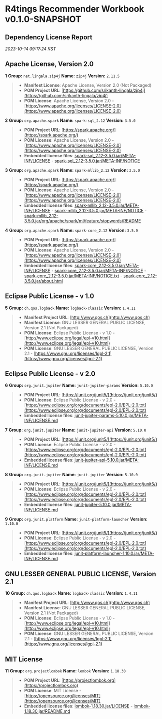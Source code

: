 
# R4tings Recommender Workbook v0.1.0-SNAPSHOT
## Dependency License Report
_2023-10-14 09:17:24 KST_
## Apache License, Version 2.0

**1** **Group:** `net.lingala.zip4j` **Name:** `zip4j` **Version:** `2.11.5` 
> - **Manifest License**: Apache License, Version 2.0 (Not Packaged)
> - **POM Project URL**: [https://github.com/srikanth-lingala/zip4j](https://github.com/srikanth-lingala/zip4j)
> - **POM License**: Apache License, Version 2.0 - [https://www.apache.org/licenses/LICENSE-2.0](https://www.apache.org/licenses/LICENSE-2.0)

**2** **Group:** `org.apache.spark` **Name:** `spark-sql_2.12` **Version:** `3.5.0` 
> - **POM Project URL**: [https://spark.apache.org/](https://spark.apache.org/)
> - **POM License**: Apache License, Version 2.0 - [https://www.apache.org/licenses/LICENSE-2.0](https://www.apache.org/licenses/LICENSE-2.0)
> - **Embedded license files**: [spark-sql_2.12-3.5.0.jar/META-INF/LICENSE](spark-sql_2.12-3.5.0.jar/META-INF/LICENSE) 
    - [spark-sql_2.12-3.5.0.jar/META-INF/NOTICE](spark-sql_2.12-3.5.0.jar/META-INF/NOTICE)

**3** **Group:** `org.apache.spark` **Name:** `spark-mllib_2.12` **Version:** `3.5.0` 
> - **POM Project URL**: [https://spark.apache.org/](https://spark.apache.org/)
> - **POM License**: Apache License, Version 2.0 - [https://www.apache.org/licenses/LICENSE-2.0](https://www.apache.org/licenses/LICENSE-2.0)
> - **Embedded license files**: [spark-mllib_2.12-3.5.0.jar/META-INF/LICENSE](spark-mllib_2.12-3.5.0.jar/META-INF/LICENSE) 
    - [spark-mllib_2.12-3.5.0.jar/META-INF/NOTICE](spark-mllib_2.12-3.5.0.jar/META-INF/NOTICE) 
    - [spark-mllib_2.12-3.5.0.jar/org/apache/spark/ml/feature/stopwords/README](spark-mllib_2.12-3.5.0.jar/org/apache/spark/ml/feature/stopwords/README)

**4** **Group:** `org.apache.spark` **Name:** `spark-core_2.12` **Version:** `3.5.0` 
> - **POM Project URL**: [https://spark.apache.org/](https://spark.apache.org/)
> - **POM License**: Apache License, Version 2.0 - [https://www.apache.org/licenses/LICENSE-2.0](https://www.apache.org/licenses/LICENSE-2.0)
> - **Embedded license files**: [spark-core_2.12-3.5.0.jar/META-INF/LICENSE](spark-core_2.12-3.5.0.jar/META-INF/LICENSE) 
    - [spark-core_2.12-3.5.0.jar/META-INF/NOTICE](spark-core_2.12-3.5.0.jar/META-INF/NOTICE) 
    - [spark-core_2.12-3.5.0.jar/META-INF/NOTICE.txt](spark-core_2.12-3.5.0.jar/META-INF/NOTICE.txt) 
    - [spark-core_2.12-3.5.0.jar/about.html](spark-core_2.12-3.5.0.jar/about.html)

## Eclipse Public License - v 1.0

**5** **Group:** `ch.qos.logback` **Name:** `logback-classic` **Version:** `1.4.11` 
> - **Manifest Project URL**: [http://www.qos.ch](http://www.qos.ch)
> - **Manifest License**: GNU LESSER GENERAL PUBLIC LICENSE, Version 2.1 (Not Packaged)
> - **POM License**: Eclipse Public License - v 1.0 - [http://www.eclipse.org/legal/epl-v10.html](http://www.eclipse.org/legal/epl-v10.html)
> - **POM License**: GNU LESSER GENERAL PUBLIC LICENSE, Version 2.1 - [https://www.gnu.org/licenses/lgpl-2.1](https://www.gnu.org/licenses/lgpl-2.1)

## Eclipse Public License - v 2.0

**6** **Group:** `org.junit.jupiter` **Name:** `junit-jupiter-params` **Version:** `5.10.0` 
> - **POM Project URL**: [https://junit.org/junit5/](https://junit.org/junit5/)
> - **POM License**: Eclipse Public License - v 2.0 - [https://www.eclipse.org/org/documents/epl-2.0/EPL-2.0.txt](https://www.eclipse.org/org/documents/epl-2.0/EPL-2.0.txt)
> - **Embedded license files**: [junit-jupiter-params-5.10.0.jar/META-INF/LICENSE.md](junit-jupiter-params-5.10.0.jar/META-INF/LICENSE.md)

**7** **Group:** `org.junit.jupiter` **Name:** `junit-jupiter-api` **Version:** `5.10.0` 
> - **POM Project URL**: [https://junit.org/junit5/](https://junit.org/junit5/)
> - **POM License**: Eclipse Public License - v 2.0 - [https://www.eclipse.org/org/documents/epl-2.0/EPL-2.0.txt](https://www.eclipse.org/org/documents/epl-2.0/EPL-2.0.txt)
> - **Embedded license files**: [junit-jupiter-api-5.10.0.jar/META-INF/LICENSE.md](junit-jupiter-api-5.10.0.jar/META-INF/LICENSE.md)

**8** **Group:** `org.junit.jupiter` **Name:** `junit-jupiter` **Version:** `5.10.0` 
> - **POM Project URL**: [https://junit.org/junit5/](https://junit.org/junit5/)
> - **POM License**: Eclipse Public License - v 2.0 - [https://www.eclipse.org/org/documents/epl-2.0/EPL-2.0.txt](https://www.eclipse.org/org/documents/epl-2.0/EPL-2.0.txt)
> - **Embedded license files**: [junit-jupiter-5.10.0.jar/META-INF/LICENSE.md](junit-jupiter-5.10.0.jar/META-INF/LICENSE.md)

**9** **Group:** `org.junit.platform` **Name:** `junit-platform-launcher` **Version:** `1.10.0` 
> - **POM Project URL**: [https://junit.org/junit5/](https://junit.org/junit5/)
> - **POM License**: Eclipse Public License - v 2.0 - [https://www.eclipse.org/org/documents/epl-2.0/EPL-2.0.txt](https://www.eclipse.org/org/documents/epl-2.0/EPL-2.0.txt)
> - **Embedded license files**: [junit-platform-launcher-1.10.0.jar/META-INF/LICENSE.md](junit-platform-launcher-1.10.0.jar/META-INF/LICENSE.md)

## GNU LESSER GENERAL PUBLIC LICENSE, Version 2.1

**10** **Group:** `ch.qos.logback` **Name:** `logback-classic` **Version:** `1.4.11` 
> - **Manifest Project URL**: [http://www.qos.ch](http://www.qos.ch)
> - **Manifest License**: GNU LESSER GENERAL PUBLIC LICENSE, Version 2.1 (Not Packaged)
> - **POM License**: Eclipse Public License - v 1.0 - [http://www.eclipse.org/legal/epl-v10.html](http://www.eclipse.org/legal/epl-v10.html)
> - **POM License**: GNU LESSER GENERAL PUBLIC LICENSE, Version 2.1 - [https://www.gnu.org/licenses/lgpl-2.1](https://www.gnu.org/licenses/lgpl-2.1)

## MIT License

**11** **Group:** `org.projectlombok` **Name:** `lombok` **Version:** `1.18.30` 
> - **POM Project URL**: [https://projectlombok.org](https://projectlombok.org)
> - **POM License**: MIT License - [https://opensource.org/licenses/MIT](https://opensource.org/licenses/MIT)
> - **Embedded license files**: [lombok-1.18.30.jar/LICENSE](lombok-1.18.30.jar/LICENSE) 
    - [lombok-1.18.30.jar/README.md](lombok-1.18.30.jar/README.md)


